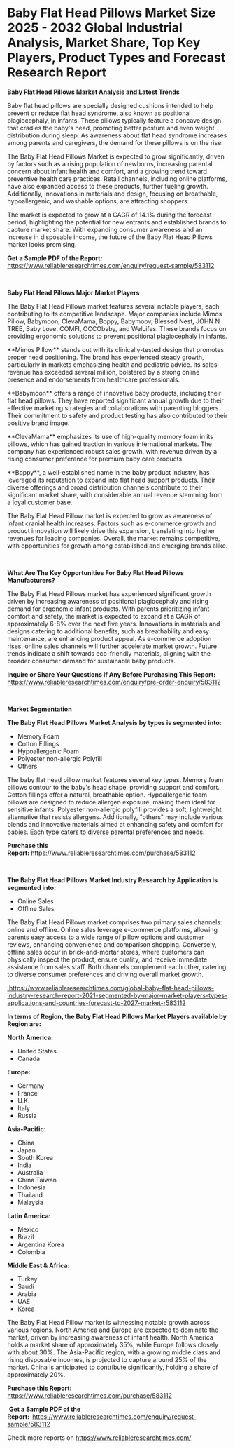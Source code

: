 <p><h1>Baby Flat Head Pillows Market Size 2025 - 2032 Global Industrial Analysis, Market Share, Top Key Players, Product Types and Forecast Research Report</h1></p><p><strong>Baby Flat Head Pillows Market Analysis and Latest Trends</strong></p>
<p><p>Baby flat head pillows are specially designed cushions intended to help prevent or reduce flat head syndrome, also known as positional plagiocephaly, in infants. These pillows typically feature a concave design that cradles the baby's head, promoting better posture and even weight distribution during sleep. As awareness about flat head syndrome increases among parents and caregivers, the demand for these pillows is on the rise.</p><p>The Baby Flat Head Pillows Market is expected to grow significantly, driven by factors such as a rising population of newborns, increasing parental concern about infant health and comfort, and a growing trend toward preventive health care practices. Retail channels, including online platforms, have also expanded access to these products, further fueling growth. Additionally, innovations in materials and design, focusing on breathable, hypoallergenic, and washable options, are attracting shoppers.</p><p>The market is expected to grow at a CAGR of 14.1% during the forecast period, highlighting the potential for new entrants and established brands to capture market share. With expanding consumer awareness and an increase in disposable income, the future of the Baby Flat Head Pillows market looks promising.</p></p>
<p><strong>Get a Sample PDF of the Report:&nbsp;</strong> <a href="https://www.reliableresearchtimes.com/enquiry/request-sample/583112?utm_campaign=3576&utm_medium=2&utm_source=Github&utm_content=ia&utm_term=23032025&utm_id=baby-flat-head-pillows">https://www.reliableresearchtimes.com/enquiry/request-sample/583112</a></p>
<p>&nbsp;</p>
<p><strong>Baby Flat Head Pillows Major Market Players</strong></p>
<p><p>The Baby Flat Head Pillows market features several notable players, each contributing to its competitive landscape. Major companies include Mimos Pillow, Babymoon, ClevaMama, Boppy, Babymoov, Blessed Nest, JOHN N TREE, Baby Love, COMFI, OCCObaby, and WelLifes. These brands focus on providing ergonomic solutions to prevent positional plagiocephaly in infants.</p><p>**Mimos Pillow** stands out with its clinically-tested design that promotes proper head positioning. The brand has experienced steady growth, particularly in markets emphasizing health and pediatric advice. Its sales revenue has exceeded several million, bolstered by a strong online presence and endorsements from healthcare professionals.</p><p>**Babymoon** offers a range of innovative baby products, including their flat head pillows. They have reported significant annual growth due to their effective marketing strategies and collaborations with parenting bloggers. Their commitment to safety and product testing has also contributed to their positive brand image.</p><p>**ClevaMama** emphasizes its use of high-quality memory foam in its pillows, which has gained traction in various international markets. The company has experienced robust sales growth, with revenue driven by a rising consumer preference for premium baby care products.</p><p>**Boppy**, a well-established name in the baby product industry, has leveraged its reputation to expand into flat head support products. Their diverse offerings and broad distribution channels contribute to their significant market share, with considerable annual revenue stemming from a loyal customer base.</p><p>The Baby Flat Head Pillow market is expected to grow as awareness of infant cranial health increases. Factors such as e-commerce growth and product innovation will likely drive this expansion, translating into higher revenues for leading companies. Overall, the market remains competitive, with opportunities for growth among established and emerging brands alike.</p></p>
<p>&nbsp;</p>
<p><strong>What Are The Key Opportunities For Baby Flat Head Pillows Manufacturers?</strong></p>
<p><p>The Baby Flat Head Pillows market has experienced significant growth driven by increasing awareness of positional plagiocephaly and rising demand for ergonomic infant products. With parents prioritizing infant comfort and safety, the market is expected to expand at a CAGR of approximately 6-8% over the next five years. Innovations in materials and designs catering to additional benefits, such as breathability and easy maintenance, are enhancing product appeal. As e-commerce adoption rises, online sales channels will further accelerate market growth. Future trends indicate a shift towards eco-friendly materials, aligning with the broader consumer demand for sustainable baby products.</p></p>
<p><strong>Inquire or Share Your Questions If Any Before Purchasing This Report:</strong> <a href="https://www.reliableresearchtimes.com/enquiry/pre-order-enquiry/583112?utm_campaign=3576&utm_medium=2&utm_source=Github&utm_content=ia&utm_term=23032025&utm_id=baby-flat-head-pillows">https://www.reliableresearchtimes.com/enquiry/pre-order-enquiry/583112</a></p>
<p>&nbsp;</p>
<p><strong>Market Segmentation</strong></p>
<p><strong>The Baby Flat Head Pillows Market Analysis by types is segmented into:</strong></p>
<p><ul><li>Memory Foam</li><li>Cotton Fillings</li><li>Hypoallergenic Foam</li><li>Polyester non-allergic Polyfill</li><li>Others</li></ul></p>
<p><p>The baby flat head pillow market features several key types. Memory foam pillows contour to the baby's head shape, providing support and comfort. Cotton fillings offer a natural, breathable option. Hypoallergenic foam pillows are designed to reduce allergen exposure, making them ideal for sensitive infants. Polyester non-allergic polyfill provides a soft, lightweight alternative that resists allergens. Additionally, "others" may include various blends and innovative materials aimed at enhancing safety and comfort for babies. Each type caters to diverse parental preferences and needs.</p></p>
<p><strong>Purchase this Report:&nbsp;</strong><a href="https://www.reliableresearchtimes.com/purchase/583112?utm_campaign=3576&utm_medium=2&utm_source=Github&utm_content=ia&utm_term=23032025&utm_id=baby-flat-head-pillows">https://www.reliableresearchtimes.com/purchase/583112</a></p>
<p>&nbsp;</p>
<p><strong>The Baby Flat Head Pillows Market Industry Research by Application is segmented into:</strong></p>
<p><ul><li>Online Sales</li><li>Offline Sales</li></ul></p>
<p><p>The Baby Flat Head Pillows market comprises two primary sales channels: online and offline. Online sales leverage e-commerce platforms, allowing parents easy access to a wide range of pillow options and customer reviews, enhancing convenience and comparison shopping. Conversely, offline sales occur in brick-and-mortar stores, where customers can physically inspect the product, ensure quality, and receive immediate assistance from sales staff. Both channels complement each other, catering to diverse consumer preferences and driving overall market growth.</p></p>
<p><a href="https://www.reliableresearchtimes.com/global-baby-flat-head-pillows-industry-research-report-2021-segmented-by-major-market-players-types-applications-and-countries-forecast-to-2027-market-r583112?utm_campaign=3576&utm_medium=2&utm_source=Github&utm_content=ia&utm_term=23032025&utm_id=baby-flat-head-pillows">&nbsp;https://www.reliableresearchtimes.com/global-baby-flat-head-pillows-industry-research-report-2021-segmented-by-major-market-players-types-applications-and-countries-forecast-to-2027-market-r583112</a></p>
<p><strong>In terms of Region, the Baby Flat Head Pillows Market Players available by Region are:</strong></p>
<p>
    <p> <strong> North America: </strong>
        <ul>
            <li>United States</li>
            <li>Canada</li>
        </ul>
        </p> 
    <p> <strong> Europe: </strong>
        <ul>
            <li>Germany</li>
            <li>France</li>
            <li>U.K.</li>
            <li>Italy</li>
            <li>Russia</li>
        </ul>
        </p> 
    <p> <strong> Asia-Pacific: </strong>
        <ul>
            <li>China</li>
            <li>Japan</li>
            <li>South Korea</li>
            <li>India</li>
            <li>Australia</li>
            <li>China Taiwan</li>
            <li>Indonesia</li>
            <li>Thailand</li>
            <li>Malaysia</li>
        </ul>
        </p> 
    <p> <strong> Latin America: </strong>
        <ul>
            <li>Mexico</li>
            <li>Brazil</li>
            <li>Argentina Korea</li>
            <li>Colombia</li>
        </ul>
        </p> 
    <p> <strong> Middle East & Africa: </strong>
        <ul>
            <li>Turkey</li>
            <li>Saudi</li>
            <li>Arabia</li>
            <li>UAE</li>
            <li>Korea</li>
        </ul>
    </p>
    </p>
<p><p>The Baby Flat Head Pillow market is witnessing notable growth across various regions. North America and Europe are expected to dominate the market, driven by increasing awareness of infant health. North America holds a market share of approximately 35%, while Europe follows closely with about 30%. The Asia-Pacific region, with a growing middle class and rising disposable incomes, is projected to capture around 25% of the market. China is anticipated to contribute significantly, holding a share of approximately 20%.</p></p>
<p><strong>Purchase this Report: </strong><a href="https://www.reliableresearchtimes.com/purchase/583112?utm_campaign=3576&utm_medium=2&utm_source=Github&utm_content=ia&utm_term=23032025&utm_id=baby-flat-head-pillows">https://www.reliableresearchtimes.com/purchase/583112</a></p>
<p>&nbsp;<strong>Get a Sample PDF of the Report:&nbsp;&nbsp;</strong><a href="https://www.reliableresearchtimes.com/enquiry/request-sample/583112?utm_campaign=3576&utm_medium=2&utm_source=Github&utm_content=ia&utm_term=23032025&utm_id=baby-flat-head-pillows">https://www.reliableresearchtimes.com/enquiry/request-sample/583112</a></p>
<p><strong></strong></p>
<p>Check more reports on <a href="https://www.reliableresearchtimes.com/?utm_campaign=3576&utm_medium=2&utm_source=Github&utm_content=ia&utm_term=23032025&utm_id=baby-flat-head-pillows">https://www.reliableresearchtimes.com/</a></p>